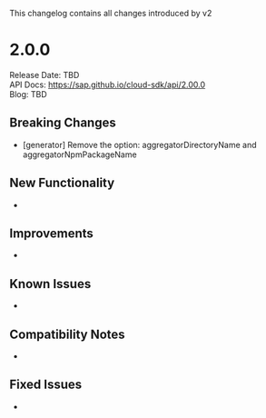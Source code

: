 This changelog contains all changes introduced by v2

# 2.0.0

Release Date: TBD<br>
API Docs: https://sap.github.io/cloud-sdk/api/2.00.0<br>
Blog: TBD<br>

## Breaking Changes

- [generator] Remove the option: aggregatorDirectoryName and aggregatorNpmPackageName

## New Functionality

-

## Improvements

-

## Known Issues

-

## Compatibility Notes

-

## Fixed Issues

-
